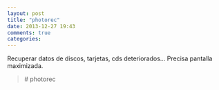 ```yaml
---
layout: post
title: "photorec"
date: 2013-12-27 19:43
comments: true
categories: 
---
```

Recuperar datos de discos, tarjetas, cds deteriorados... Precisa pantalla maximizada. 

>\# photorec

